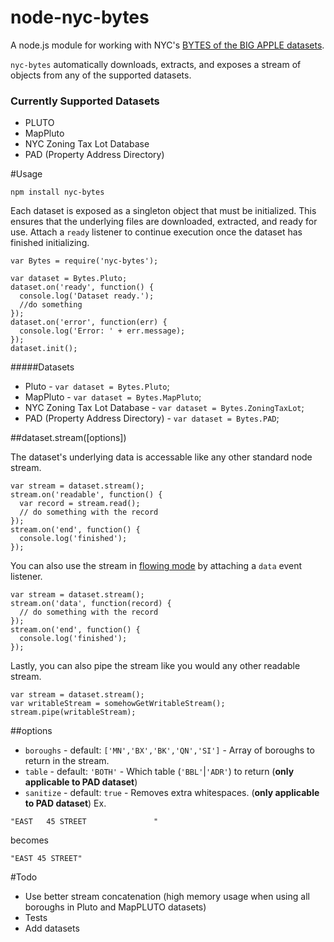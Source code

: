 node-nyc-bytes
==============

A node.js module for working with NYC's [BYTES of the BIG APPLE datasets](http://www.nyc.gov/html/dcp/html/bytes/applbyte.shtml). 

`nyc-bytes` automatically downloads, extracts, and exposes a stream of objects from any of the supported datasets.

### Currently Supported Datasets
* PLUTO
* MapPluto
* NYC Zoning Tax Lot Database
* PAD (Property Address Directory)

#Usage

    npm install nyc-bytes

Each dataset is exposed as a singleton object that must be initialized. This ensures that the underlying files are downloaded, extracted, and ready for use. Attach a `ready` listener to continue execution once the dataset has finished initializing.

    var Bytes = require('nyc-bytes');

    var dataset = Bytes.Pluto;
    dataset.on('ready', function() {
      console.log('Dataset ready.');
      //do something
    });
    dataset.on('error', function(err) {
      console.log('Error: ' + err.message);
    });
    dataset.init();

#####Datasets
* Pluto - `var dataset = Bytes.Pluto`;
* MapPluto - `var dataset = Bytes.MapPluto`;
* NYC Zoning Tax Lot Database - `var dataset = Bytes.ZoningTaxLot`;
* PAD (Property Address Directory) - `var dataset = Bytes.PAD`;

##dataset.stream([options])

The dataset's underlying data is accessable like any other standard node stream.

    var stream = dataset.stream();
    stream.on('readable', function() {
      var record = stream.read();
      // do something with the record
    });
    stream.on('end', function() {
      console.log('finished');
    });

You can also use the stream in [flowing mode](http://nodejs.org/api/stream.html#stream_event_data) by attaching a `data` event listener.

    var stream = dataset.stream();
    stream.on('data', function(record) {
      // do something with the record
    });
    stream.on('end', function() {
      console.log('finished');
    });

Lastly, you can also pipe the stream like you would any other readable stream.

    var stream = dataset.stream();
    var writableStream = somehowGetWritableStream();
    stream.pipe(writableStream);

##options

* `boroughs` - default: `['MN','BX','BK','QN','SI']` - Array of boroughs to return in the stream.
* `table` - default: `'BOTH'` - Which table (`'BBL'`|`'ADR'`) to return (**only applicable to PAD dataset**)
* `sanitize` - default: `true` - Removes extra whitespaces. (**only applicable to PAD dataset**) Ex.
```
"EAST   45 STREET               "
```
becomes
```
"EAST 45 STREET"
```

#Todo
* Use better stream concatenation (high memory usage when using all boroughs in Pluto and MapPLUTO datasets)
* Tests
* Add datasets